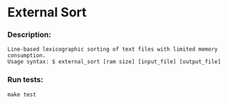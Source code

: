 # External Sort

### Description:
    Line-based lexicographic sorting of text files with limited memory consumption.
    Usage syntax: $ external_sort [ram size] [input_file] [output_file]
   
### Run tests:
    make test